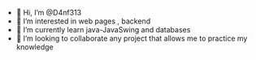 - 👋 Hi, I’m @D4nf313
- 👀 I’m interested in web pages , backend
- 🌱 I’m currently learn java-JavaSwing and databases
- 💞️ I’m looking to collaborate any project that allows me to practice my knowledge


<!---
D4nf313/D4nf313 is a ✨ special ✨ repository because its `README.md` (this file) appears on your GitHub profile.
You can click the Preview link to take a look at your changes.
--->

